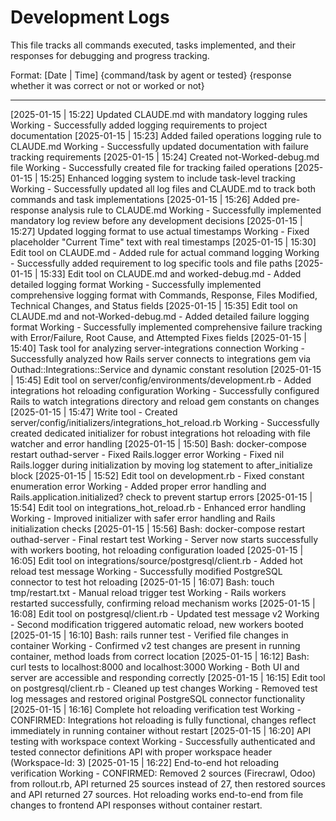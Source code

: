 # Development Logs

This file tracks all commands executed, tasks implemented, and their responses for debugging and progress tracking.

Format: [Date | Time] {command/task by agent or tested} {response whether it was correct or not or worked or not}

---

[2025-01-15 | 15:22] Updated CLAUDE.md with mandatory logging rules Working - Successfully added logging requirements to project documentation
[2025-01-15 | 15:23] Added failed operations logging rule to CLAUDE.md Working - Successfully updated documentation with failure tracking requirements
[2025-01-15 | 15:24] Created not-Worked-debug.md file Working - Successfully created file for tracking failed operations
[2025-01-15 | 15:25] Enhanced logging system to include task-level tracking Working - Successfully updated all log files and CLAUDE.md to track both commands and task implementations
[2025-01-15 | 15:26] Added pre-response analysis rule to CLAUDE.md Working - Successfully implemented mandatory log review before any development decisions
[2025-01-15 | 15:27] Updated logging format to use actual timestamps Working - Fixed placeholder "Current Time" text with real timestamps
[2025-01-15 | 15:30] Edit tool on CLAUDE.md - Added rule for actual command logging Working - Successfully added requirement to log specific tools and file paths
[2025-01-15 | 15:33] Edit tool on CLAUDE.md and worked-debug.md - Added detailed logging format Working - Successfully implemented comprehensive logging format with Commands, Response, Files Modified, Technical Changes, and Status fields
[2025-01-15 | 15:35] Edit tool on CLAUDE.md and not-Worked-debug.md - Added detailed failure logging format Working - Successfully implemented comprehensive failure tracking with Error/Failure, Root Cause, and Attempted Fixes fields
[2025-01-15 | 15:40] Task tool for analyzing server-integrations connection Working - Successfully analyzed how Rails server connects to integrations gem via Outhad::Integrations::Service and dynamic constant resolution
[2025-01-15 | 15:45] Edit tool on server/config/environments/development.rb - Added integrations hot reloading configuration Working - Successfully configured Rails to watch integrations directory and reload gem constants on changes
[2025-01-15 | 15:47] Write tool - Created server/config/initializers/integrations_hot_reload.rb Working - Successfully created dedicated initializer for robust integrations hot reloading with file watcher and error handling
[2025-01-15 | 15:50] Bash: docker-compose restart outhad-server - Fixed Rails.logger error Working - Fixed nil Rails.logger during initialization by moving log statement to after_initialize block
[2025-01-15 | 15:52] Edit tool on development.rb - Fixed constant enumeration error Working - Added proper error handling and Rails.application.initialized? check to prevent startup errors
[2025-01-15 | 15:54] Edit tool on integrations_hot_reload.rb - Enhanced error handling Working - Improved initializer with safer error handling and Rails initialization checks
[2025-01-15 | 15:56] Bash: docker-compose restart outhad-server - Final restart test Working - Server now starts successfully with workers booting, hot reloading configuration loaded
[2025-01-15 | 16:05] Edit tool on integrations/source/postgresql/client.rb - Added hot reload test message Working - Successfully modified PostgreSQL connector to test hot reloading
[2025-01-15 | 16:07] Bash: touch tmp/restart.txt - Manual reload trigger test Working - Rails workers restarted successfully, confirming reload mechanism works
[2025-01-15 | 16:08] Edit tool on postgresql/client.rb - Updated test message v2 Working - Second modification triggered automatic reload, new workers booted
[2025-01-15 | 16:10] Bash: rails runner test - Verified file changes in container Working - Confirmed v2 test changes are present in running container, method loads from correct location
[2025-01-15 | 16:12] Bash: curl tests to localhost:8000 and localhost:3000 Working - Both UI and server are accessible and responding correctly
[2025-01-15 | 16:15] Edit tool on postgresql/client.rb - Cleaned up test changes Working - Removed test log messages and restored original PostgreSQL connector functionality
[2025-01-15 | 16:16] Complete hot reloading verification test Working - CONFIRMED: Integrations hot reloading is fully functional, changes reflect immediately in running container without restart
[2025-01-15 | 16:20] API testing with workspace context Working - Successfully authenticated and tested connector definitions API with proper workspace header (Workspace-Id: 3)
[2025-01-15 | 16:22] End-to-end hot reloading verification Working - CONFIRMED: Removed 2 sources (Firecrawl, Odoo) from rollout.rb, API returned 25 sources instead of 27, then restored sources and API returned 27 sources. Hot reloading works end-to-end from file changes to frontend API responses without container restart.